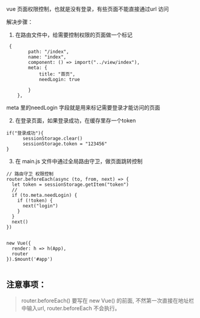 
vue 页面权限控制，也就是没有登录，有些页面不能直接通过url 访问

解决步骤：

1. 在路由文件中，给需要控制权限的页面做一个标记

```
 {
        path: "/index",
        name: "index",
        component: () => import("../view/index"),
        meta: {
            title: "首页",
            needLogin: true  
            
        }
    },

```

meta 里的needLogin 字段就是用来标记需要登录才能访问的页面


2. 在登录页面，如果登录成功，在缓存里存一个token

```
if("登录成功"){
      sessionStorage.clear()
      sessionStorage.token = "123456"
}

```

3.  在 main.js  文件中通过全局路由守卫，做页面跳转控制

```
// 路由守卫 权限控制
router.beforeEach(async (to, from, next) => {
  let token = sessionStorage.getItem("token")
  //
  if (to.meta.needLogin) {
    if (!token) {
      next("login")
    }
  }
  next()
})


new Vue({
  render: h => h(App),
  router
}).$mount('#app')


```


## 注意事项：
> router.beforeEach()  要写在 new Vue() 的前面, 不然第一次直接在地址栏中输入url, router.beforeEach 不会执行。